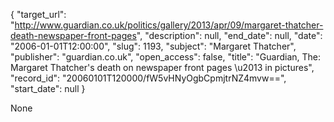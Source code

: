 {
  "target_url": "http://www.guardian.co.uk/politics/gallery/2013/apr/09/margaret-thatcher-death-newspaper-front-pages", 
  "description": null, 
  "end_date": null, 
  "date": "2006-01-01T12:00:00", 
  "slug": 1193, 
  "subject": "Margaret Thatcher", 
  "publisher": "guardian.co.uk", 
  "open_access": false, 
  "title": "Guardian, The: Margaret Thatcher's death on newspaper front pages \u2013 in pictures", 
  "record_id": "20060101T120000/fW5vHNyOgbCpmjtrNZ4mvw==", 
  "start_date": null
}

None